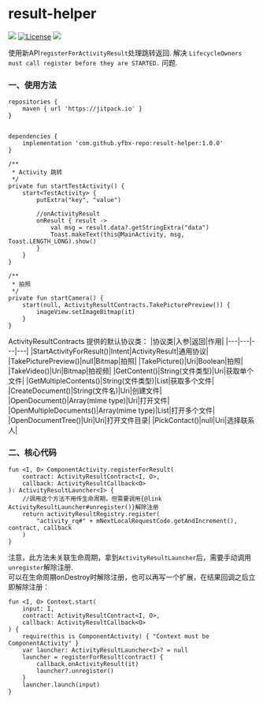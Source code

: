 # result-helper
[![](https://jitpack.io/v/yfbx-repo/result-helper.svg)](https://jitpack.io/#yfbx-repo/result-helper)
[![License](https://img.shields.io/github/license/yfbx-repo/result-helper)](https://mit-license.org/)
[![](https://img.shields.io/badge/release-1.0.0-blue.svg)](https://github.com/yfbx-repo/result-helper/releases)

使用新API`registerForActivityResult`处理跳转返回.
解决 `LifecycleOwners must call register before they are STARTED.` 问题.    

### 一、使用方法
```
repositories {
    maven { url 'https://jitpack.io' }
}


dependencies {
    implementation 'com.github.yfbx-repo:result-helper:1.0.0'
}
```

```
/**
 * Activity 跳转
 */
private fun startTestActivity() {
    start<TestActivity> {
        putExtra("key", "value")

        //onActivityResult
        onResult { result ->
            val msg = result.data?.getStringExtra("data")
            Toast.makeText(this@MainActivity, msg, Toast.LENGTH_LONG).show()
        }
    }
}

/**
 * 拍照
 */
private fun startCamera() {
    start(null, ActivityResultContracts.TakePicturePreview()) {
        imageView.setImageBitmap(it)
    }
}

```
ActivityResultContracts 提供的默认协议类：
|协议类|入参|返回|作用|
|---|---|---|---|
|StartActivityForResult()|Intent|ActivityResult|通用协议|
|TakePicturePreview()|null|Bitmap|拍照|
|TakePicture()|Uri|Boolean|拍照|
|TakeVideo()|Uri|Bitmap|拍视频|
|GetContent()|String(文件类型)|Uri|获取单个文件|
|GetMultipleContents()|String(文件类型)|List<Uri>|获取多个文件|
|CreateDocument()|String(文件名)|Uri|创建文件|
|OpenDocument()|Array<String>(mime type)|Uri|打开文件|
|OpenMultipleDocuments()|Array<String>(mime type)|List<Uri>|打开多个文件|
|OpenDocumentTree()|Uri|Uri|打开文件目录|
|PickContact()|null|Uri|选择联系人|


### 二、核心代码
```
fun <I, O> ComponentActivity.registerForResult(
    contract: ActivityResultContract<I, O>,
    callback: ActivityResultCallback<O>
): ActivityResultLauncher<I> {
    //调用这个方法不用传生命周期，但需要调用{@link ActivityResultLauncher#unregister()}解除注册
    return activityResultRegistry.register(
        "activity_rq#" + mNextLocalRequestCode.getAndIncrement(), contract, callback
    )
}
```

注意，此方法未关联生命周期，拿到`ActivityResultLauncher`后，需要手动调用`unregister`解除注册.    
可以在生命周期onDestroy时解除注册，也可以再写一个扩展，在结果回调之后立即解除注册：

```
fun <I, O> Context.start(
    input: I,
    contract: ActivityResultContract<I, O>,
    callback: ActivityResultCallback<O>
) {
    require(this is ComponentActivity) { "Context must be ComponentActivity" }
    var launcher: ActivityResultLauncher<I>? = null
    launcher = registerForResult(contract) {
        callback.onActivityResult(it)
        launcher?.unregister()
    }
    launcher.launch(input)
}
```
